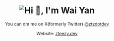 <!-- Masterhead section -->
<h1 align="center">
  <img src="https://imgur.com/fbnCReX.png" alt="Hi 👋, I'm Wai Yan" />
</h1>

<p align = "center"> You can dm me on X(formerly Twitter) <a href="https://x.com/ztzdotdev"> @ztzdotdev </a></p>
<p align = "center"> Website: <a href="https://zteezy.dev/"> zteezy.dev </a></p>








